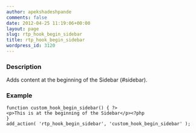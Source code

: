 ```yaml
---
author: apekshadeshpande
comments: false
date: 2012-04-25 11:19:06+00:00
layout: page
slug: rtp_hook_begin_sidebar
title: rtp_hook_begin_sidebar
wordpress_id: 3120
---
```


### Description


Adds content at the beginning of the Sidebar (#sidebar).


### Example



    
    function custom_hook_begin_sidebar() { ?>
    <p>This is at the beginning of the Sidebar</p><?php
    }
    add_action( 'rtp_hook_begin_sidebar', 'custom_hook_begin_sidebar' );
